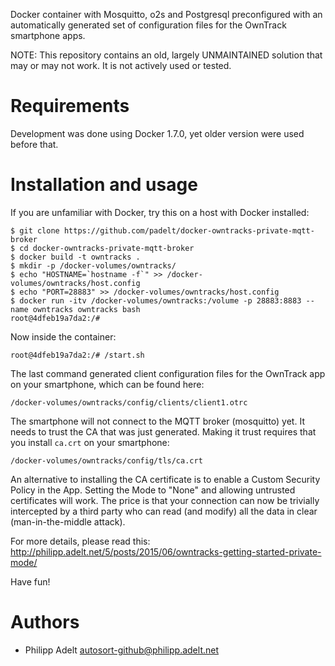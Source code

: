 Docker container with Mosquitto, o2s and Postgresql preconfigured with an automatically generated set of configuration files for the OwnTrack smartphone apps.

NOTE: This repository contains an old, largely UNMAINTAINED solution that may or may not work. It is not actively used or tested.

# Requirements

Development was done using Docker 1.7.0, yet older version were used before that.

# Installation and usage

If you are unfamiliar with Docker, try this on a host with Docker installed:

    $ git clone https://github.com/padelt/docker-owntracks-private-mqtt-broker
    $ cd docker-owntracks-private-mqtt-broker
    $ docker build -t owntracks .
    $ mkdir -p /docker-volumes/owntracks/
    $ echo "HOSTNAME=`hostname -f`" >> /docker-volumes/owntracks/host.config
    $ echo "PORT=28883" >> /docker-volumes/owntracks/host.config
    $ docker run -itv /docker-volumes/owntracks:/volume -p 28883:8883 --name owntracks owntracks bash
    root@4dfeb19a7da2:/#

Now inside the container:

    root@4dfeb19a7da2:/# /start.sh

The last command generated client configuration files for the OwnTrack app on your smartphone, which can be found here:

    /docker-volumes/owntracks/config/clients/client1.otrc

The smartphone will not connect to the MQTT broker (mosquitto) yet. It needs to trust the CA that was just generated. Making it trust requires that you install `ca.crt` on your smartphone:

    /docker-volumes/owntracks/config/tls/ca.crt

An alternative to installing the CA certificate is to enable a Custom Security Policy in the App. Setting the Mode to "None" and allowing untrusted certificates will work. The price is that your connection can now be trivially intercepted by a third party who can read (and modify) all the data in clear (man-in-the-middle attack).

For more details, please read this:
http://philipp.adelt.net/5/posts/2015/06/owntracks-getting-started-private-mode/

Have fun!

# Authors

* Philipp Adelt <autosort-github@philipp.adelt.net>
